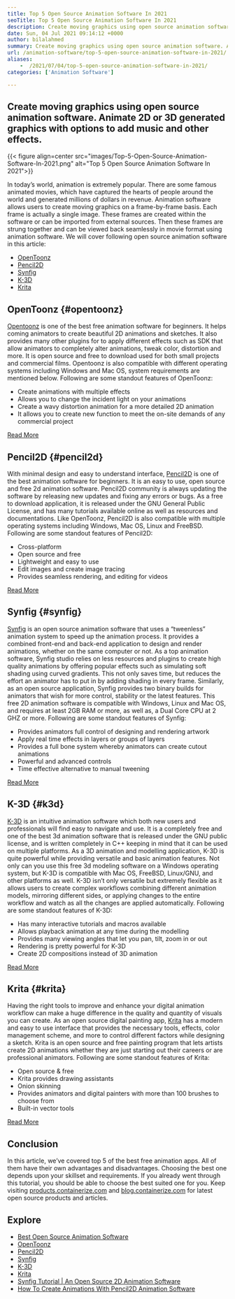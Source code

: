 ```yaml
---
title: Top 5 Open Source Animation Software In 2021
seoTitle: Top 5 Open Source Animation Software In 2021
description: Create moving graphics using open source animation software. Animate 2D or 3D generated graphics with options to add music and other effects.
date: Sun, 04 Jul 2021 09:14:12 +0000
author: bilalahmed
summary: Create moving graphics using open source animation software. Animate 2D or 3D generated graphics with options to add music and other effects.
url: /animation-software/top-5-open-source-animation-software-in-2021/
aliases: 
    -  /2021/07/04/top-5-open-source-animation-software-in-2021/
categories: ['Animation Software']

---
```

## Create moving graphics using open source animation software. Animate 2D or 3D generated graphics with options to add music and other effects.

{{< figure align=center src="images/Top-5-Open-Source-Animation-Software-In-2021.png" alt="Top 5 Open Source Animation Software In 2021">}}  

In today’s world, animation is extremely popular. There are some famous animated movies, which have captured the hearts of people around the world and generated millions of dollars in revenue. Animation software allows users to create moving graphics on a frame-by-frame basis. Each frame is actually a single image. These frames are created within the software or can be imported from external sources. Then these frames are strung together and can be viewed back seamlessly in movie format using animation software. We will cover following open source animation software in this article:

  * [OpenToonz][1]
  * [Pencil2D][2]
  * [Synfig][3]
  * [K-3D][4]
  * [Krita][5]

## OpenToonz {#opentoonz}

[Opentoonz][6] is one of the best free animation software for beginners. It helps coming animators to create beautiful 2D animations and sketches. It also provides many other plugins for to apply different effects such as SDK that allow animators to completely alter animations, tweak color, distortion and more. It is open source and free to download used for both small projects and commercial films. Opentoonz is also compatible with different operating systems including Windows and Mac OS, system requirements are mentioned below. Following are some standout features of OpenToonz:

  * Create animations with multiple effects
  * Allows you to change the incident light on your animations
  * Create a wavy distortion animation for a more detailed 2D animation
  * It allows you to create new function to meet the on-site demands of any commercial project

[Read More][7]

## Pencil2D {#pencil2d}

With minimal design and easy to understand interface, [Pencil2D][8] is one of the best animation software for beginners. It is an easy to use, open source and free 2d animation software. Pencil2D community is always updating the software by releasing new updates and fixing any errors or bugs. As a free to download application, it is released under the GNU General Public License, and has many tutorials available online as well as resources and documentations. Like OpenToonz, Pencil2D is also compatible with multiple operating systems including Windows, Mac OS, Linux and FreeBSD. Following are some standout features of Pencil2D:

  * Cross-platform
  * Open source and free
  * Lightweight and easy to use
  * Edit images and create image tracing
  * Provides seamless rendering, and editing for videos

[Read More][9]

## Synfig {#synfig}

[Synfig][10] is an open source animation software that uses a “tweenless” animation system to speed up the animation process. It provides a combined front-end and back-end application to design and render animations, whether on the same computer or not. As a top animation software, Synfig studio relies on less resources and plugins to create high quality animations by offering popular effects such as simulating soft shading using curved gradients. This not only saves time, but reduces the effort an animator has to put in by adding shading in every frame. Similarly, as an open source application, Synfig provides two binary builds for animators that wish for more control, stability or the latest features. This free 2D animation software is compatible with Windows, Linux and Mac OS, and requires at least 2GB RAM or more, as well as, a Dual Core CPU at 2 GHZ or more. Following are some standout features of Synfig:

  * Provides animators full control of designing and rendering artwork
  * Apply real time effects in layers or groups of layers
  * Provides a full bone system whereby animators can create cutout animations
  * Powerful and advanced controls
  * Time effective alternative to manual tweening

[Read More][11]

## K-3D {#k3d}

[K-3D][12] is an intuitive animation software which both new users and professionals will find easy to navigate and use. It is a completely free and one of the best 3d animation software that is released under the GNU public license, and is written completely in C++ keeping in mind that it can be used on multiple platforms. As a 3D animation and modelling application, K-3D is quite powerful while providing versatile and basic animation features. Not only can you use this free 3d modeling software on a Windows operating system, but K-3D is compatible with Mac OS, FreeBSD, Linux/GNU, and other platforms as well. K-3D isn’t only versatile but extremely flexible as it allows users to create complex workflows combining different animation models, mirroring different sides, or applying changes to the entire workflow and watch as all the changes are applied automatically. Following are some standout features of K-3D:

  * Has many interactive tutorials and macros available
  * Allows playback animation at any time during the modelling
  * Provides many viewing angles that let you pan, tilt, zoom in or out
  * Rendering is pretty powerful for K-3D
  * Create 2D compositions instead of 3D animation

[Read More][13]

## Krita {#krita}

Having the right tools to improve and enhance your digital animation workflow can make a huge difference in the quality and quantity of visuals you can create. As an open source digital painting app, [Krita][14] has a modern and easy to use interface that provides the necessary tools, effects, color management scheme, and more to control different factors while designing a sketch. Krita is an open source and free painting program that lets artists create 2D animations whether they are just starting out their careers or are professional animators. Following are some standout features of Krita:

  * Open source & free
  * Krita provides drawing assistants
  * Onion skinning
  * Provides animators and digital painters with more than 100 brushes to choose from
  * Built-in vector tools

[Read More][15]

## Conclusion

In this article, we’ve covered top 5 of the best free animation apps. All of them have their own advantages and disadvantages. Choosing the best one depends upon your skillset and requirements. If you already went through this tutorial, you should be able to choose the best suited one for you. Keep visiting [products.containerize.com][16] and [blog.containerize.com][17] for latest open source products and articles.

## Explore

  * [Best Open Source Animation Software][18]
  * [OpenToonz][7]
  * [Pencil2D][9]
  * [Synfig][11]
  * [K-3D][13]
  * [Krita][15]
  * [Synfig Tutorial | An Open Source 2D Animation Software][19]
  * [How To Create Animations With Pencil2D Animation Software][20]

 [1]: #opentoonz
 [2]: #pencil2d
 [3]: #synfig
 [4]: #k3d
 [5]: #krita
 [6]: https://opentoonz.github.io/e/
 [7]: https://products.containerize.com/animation-software/opentoonz/
 [8]: https://www.pencil2d.org/
 [9]: https://products.containerize.com/animation-software/pencil2d/
 [10]: https://www.synfig.org/
 [11]: https://products.containerize.com/animation-software/synfig/
 [12]: http://www.k-3d.org/
 [13]: https://products.containerize.com/animation-software/k3d/
 [14]: https://krita.org/en/
 [15]: https://products.containerize.com/animation-software/krita/
 [16]: https://products.containerize.com/
 [17]: https://blog.containerize.com/
 [18]: https://products.containerize.com/animation-software/
 [19]: https://blog.containerize.com/2021/06/29/synfig-tutorial-an-open-source-2d-animation-software/
 [20]: https://blog.containerize.com/2021/06/21/how-to-create-animations-with-pencil2d-animation-software/